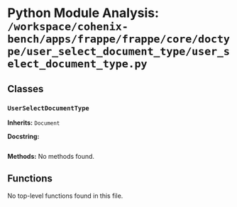 # Python Module Analysis: `/workspace/cohenix-bench/apps/frappe/frappe/core/doctype/user_select_document_type/user_select_document_type.py`

## Classes

### `UserSelectDocumentType`
**Inherits:** `Document`


**Docstring:**
```

```

**Methods:**
No methods found.




## Functions

No top-level functions found in this file.
